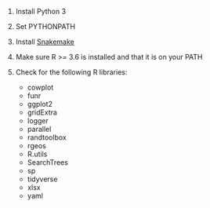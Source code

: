 1) Install Python 3
2) Set PYTHONPATH 

3) Install [Snakemake](https://snakemake.readthedocs.io/en/stable/getting_started/installation.html)

4) Make sure R >= 3.6 is installed and that it is on your PATH
5) Check for the following R libraries: 
     - cowplot
     - funr
     - ggplot2
     - gridExtra
     - logger
     - parallel
     - randtoolbox
     - rgeos
     - R.utils
     - SearchTrees
     - sp
     - tidyverse
     - xlsx
     - yaml 
